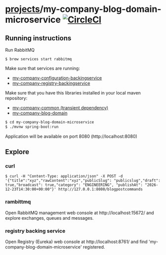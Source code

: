 # [projects](http://ivans-innovation-lab.github.io/projects)/my-company-blog-domain-microservice [![CircleCI](https://circleci.com/gh/ivans-innovation-lab/my-company-blog-domain-microservice.svg?style=svg)](https://circleci.com/gh/ivans-innovation-lab/my-company-blog-domain-microservice)

## Running instructions

Run RabbitMQ
```
$ brew services start rabbitmq
```

Make sure that services are running:

 - [my-company-configuration-backingservice](https://github.com/ivans-innovation-lab/my-company-configuration-backingservice)
 - [my-company-registry-backingservice](https://github.com/ivans-innovation-lab/my-company-registry-backingservice)
 
Make sure that you have this libraries installed in your local maven repository:

 - [my-company-common (transient dependency)](https://github.com/ivans-innovation-lab/my-company-common)
 - [my-company-blog-domain](https://github.com/ivans-innovation-lab/my-company-blog-domain)

```bash
$ cd my-company-blog-domain-microservice
$ ./mvnw spring-boot:run
```

Application will be available on port 8080 (http://localhost:8080)

## Explore

### curl

```
$ curl -H "Content-Type: application/json" -X POST -d '{"title":"xyz","rawContent":"xyz","publicSlug": "publicslug","draft": true,"broadcast": true,"category": "ENGINEERING", "publishAt": "2026-12-23T14:30:00+00:00"}' http://127.0.0.1:8080/blogpostcommands 
```

### rambittmq

Open RabbitMQ management web console at http://localhost:15672/ and explore exchanges, queues and messages.

### registry backing service

Open Registry (Eureka) web console at http://localhost:8761/ and find 'my-company-blog-domain-microservice' registered.

